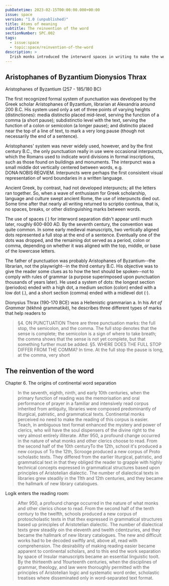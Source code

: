 ```yaml
---
pubDatetime: 2023-02-15T00:00:00.000+00:00
issue: space
version: "1.0 (unpublished)"
title: Atoms of meaning
subtitle: The reinvention of the word
sectionNumber: SPC.002
tags:
  - issue:space
  - topic:space/reinvention-of-the-word
description: >
  Irish monks introduced the interword spaces in writing to make the word of their god more humanly readable. The resulting improvement of legibility was so persuasive that also today's atheists like to use it.
---
```


## Aristophanes of Byzantium Dionysios Thrax

Aristophanes of Byzantium (257 - 185/180 BC)

The first recognized formal system of punctuation was developed by the Greek scholar Aristophanes of Byzantium, librarian at Alexandria around 200 B.C. His system used only a set of three points of varying heights (distinctiones): media distinctio placed mid-level, serving the function of a comma (a short pause); subdistinctio level with the text, serving the function of a colon or semicolon (a longer pause); and distinctio placed near the top of a line of text, to mark a very long pause (though not necessarily the end of a sentence).

Aristophanes' system was never widely used, however, and by the first century B.C., the only punctuation really in use were occasional interpuncts, which the Romans used to indicate word divisions in formal inscriptions, such as those found on buildings and monuments. The interpunct was a small middle dot vertically centered between words, e.g. DONA·NOBIS·REQVIEM. Interpuncts were perhaps the first consistent visual representation of word boundaries in a written language.

Ancient Greek, by contrast, had not developed interpuncts; all the letters ran together. So, when a wave of enthusiasm for Greek scholarship, language and culture swept ancient Rome, the use of interpuncts died out. Some time after that nearly all writing returned to scriptio continua, that is, no spaces, breaks, or other distinguishing marks between words.

The use of spaces ( ) for interword separation didn't appear until much later, roughly 600-800 AD. By the seventh century, the convention was quite common. In some early medieval manuscripts, two vertically aligned dots represented a full stop at the end of a sentence. Eventually one of the dots was dropped, and the remaining dot served as a period, colon or comma, depending on whether it was aligned with the top, middle, or base of the lowercase letters.

The father of punctuation was probably Aristophanes of Byzantium--the librarian, not the playwright--in the third century B.C. His objective was to give the reader some clues as to how the text should be spoken--not to comply with rules of grammar (a purpose superimposed upon punctuation thousands of years later). He used a system of dots: the longest section (periodos) ended with a high dot, a medium section (colon) ended with a low dot (.), and a short section (comma) ended with a midlevel dot (·).

Dionysius Thrax (190-170 BCE) was a Hellenistic grammarian a. In his _Art of Grammar_ (tékhnē grammatikē), he describes three different types of marks that help readers to

> §4. ON PUNCTUATION
> There are three punctuation marks: the full stop, the semicolon, and the comma. The full stop denotes that the sense is complete; the semicolon is a sign of where to take breath; the comma shows that the sense is not yet complete, but that something further must be added.
> §5. WHERE DOES THE FULL STOP DIFFER FROM THE COMMA?
> In time. At the full stop the pause is long, at the comma, very short
> <bib-ref cite-key="thrax__1874__tekhne" locator="p. 4" />

## The reinvention of the word

Chapter 6. The origins of continental word separation

> In the seventh, eighth, ninth, and early 10th centuries, when the primary function of reading was the memorisation and oral performance of prayer in a familiar and intensively read corpus inherited from antiquity, libraries were composed predominantly of liturgical, patristic, and grammatical texts. Continental monks perceived no need to make the reading of this corpus is easier. Teach, in ambiguous text format enhanced the mystery and power of clerics, who will have the soul dispensers of the divine right to the very almost entirely illiterate. After 950, a profound change occurred in the nature of what monks and other clerics choose to read. From the second half of the 10th centuryTo the 12th, school it's produced a new corpus of To the 12th, Scrooge produced a new corpus of Proto scholastic texts. They differed from the earlier liturgical, patristic, and grammatical text in that they obliged the reader to grapple with highly technical concepts expressed in grammatical structures based upon principles of Aristotelian dialectic. The number of dialectical texts in libraries grew steadily in the 11th and 12th centuries, and they became the hallmark of new library catalogues.

Logik enters the reading room:

> After 950, a profound change occurred in the nature of what monks and other clerics chose to read. From the second half of the tenth century to the twelfth, schools produced a new corpus of protoscholastic texts in that thex expressed in grammatical structures based up principles of Aristotelian dialectic. The number of dialectical texts grew steadily oin the eleventh and twelth cdentzuries, and they became the hallmark of new library catalogues. The new and difficult works had to be decoded swiftly and, above all, read with comprehension. The desirability of making reading easier became apparent to continental scholars, and to this end the work separation by space of Insular manuscripts became an essential linguistic toolt. By the thirteenth and 1fourteenth centuries, when the disciplines of grammar, theology, and law were thoroughly permitted with the principles of Aristotelian logic and systematic word order, scholastic treatises where disseminated only in word-separated text format.
> <bib-ref cite-key="saenger__1997__space" locator="p. 120f" />
